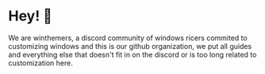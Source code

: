 # Hey! 👋 
We are winthemers, a discord community of windows ricers commited to customizing windows and this is our github organization, we put all guides and everything else that doesn't fit in on the discord or is too long related to customization here.
